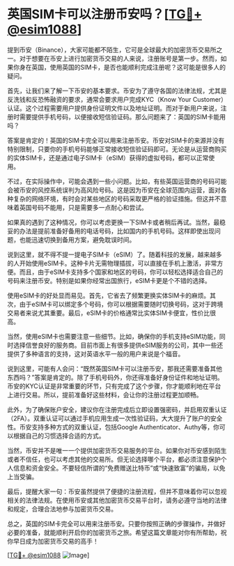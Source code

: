 # 英国SIM卡可以注册币安吗？[[TG💪+ @esim1088](https://t.me/s/esim1088)]

提到币安（Binance），大家可能都不陌生，它可是全球最大的加密货币交易所之一。对于想要在币安上进行加密货币交易的人来说，注册账号是第一步。然而，如果你身在英国，使用英国的SIM卡，是否也能顺利完成注册呢？这可能是很多人的疑问。

首先，让我们来了解一下币安的基本要求。币安为了遵守各国的法律法规，尤其是反洗钱和反恐怖融资的要求，通常会要求用户完成KYC（Know Your Customer）认证。这个过程需要用户提供身份证明文件以及地址证明。而对于新用户来说，注册时需要提供手机号码，以便接收短信验证码。那么问题来了：英国的SIM卡能用吗？

答案是肯定的！英国的SIM卡完全可以用来注册币安。币安对SIM卡的来源并没有特别限制，只要你的手机号码能够正常接收短信验证码即可。无论是从运营商购买的实体SIM卡，还是通过电子SIM卡（eSIM）获得的虚拟号码，都可以正常使用。

不过，在实际操作中，可能会遇到一些小问题。比如，有些英国运营商的号码可能会被币安的风控系统误判为高风险号码。这是因为币安在全球范围内运营，面对各种复杂的网络环境，有时会对某些地区的号码采取更严格的验证措施。但这并不意味着英国号码不能用，只是需要多一点耐心和尝试。

如果真的遇到了这种情况，你可以考虑更换一下SIM卡或者稍后再试。当然，最稳妥的办法是提前准备好备用的电话号码，比如国内的手机号码。这样即使出现问题，也能迅速切换到备用方案，避免耽误时间。

说到这里，就不得不提一提电子SIM卡（eSIM）了。随着科技的发展，越来越多的人开始使用eSIM卡。这种卡片无需物理插拔，可以直接在手机上激活，非常方便。而且，由于eSIM卡支持多个国家和地区的号码，你可以轻松选择适合自己的号码来注册币安。特别是如果你经常出国旅行，eSIM卡更是个不错的选择。

使用eSIM卡的好处显而易见。首先，它省去了频繁更换实体SIM卡的麻烦。其次，由于eSIM卡可以绑定多个号码，你可以根据需要随时切换号码，这对于跨境交易者来说尤其重要。最后，eSIM卡的价格通常比实体SIM卡便宜，性价比很高。

当然，使用eSIM卡也需要注意一些细节。比如，确保你的手机支持eSIM功能，同时选择信誉良好的服务商。目前市面上有很多提供eSIM服务的公司，其中一些还提供了多种语言的支持，这对英语水平一般的用户来说是个福音。

说到这里，可能有人会问：“既然英国SIM卡可以注册币安，那我还需要准备其他东西吗？”答案是肯定的。除了手机号码外，你还得准备好身份证件和地址证明。币安的KYC认证是非常重要的环节，只有完成了这个步骤，你才能顺利地在平台上进行交易。所以，提前准备好这些材料，会让你的注册过程更加顺畅。

此外，为了确保账户安全，建议你在注册完成后立即设置强密码，并启用双重认证（2FA）。双重认证可以通过手机应用生成一次性验证码，大大提升了账户的安全性。币安支持多种方式的双重认证，包括Google Authenticator、Authy等，你可以根据自己的习惯选择合适的方式。

当然，币安并不是唯一一个提供加密货币交易服务的平台。如果你对币安感到陌生或者不信任，也可以考虑其他的交易所。但无论选择哪个平台，都必须注意保护个人信息和资金安全。不要轻信所谓的“免费赠送比特币”或“快速致富”的骗局，以免上当受骗。

最后，提醒大家一句：币安虽然提供了便捷的注册流程，但并不意味着你可以忽视相关的法律法规。在使用币安或其他加密货币交易平台时，请务必遵守当地的法律和规定，合理合法地参与加密货币交易。

总之，英国的SIM卡完全可以用来注册币安。只要你按照正确的步骤操作，并做好必要的准备，就能顺利开启你的加密货币之旅。希望这篇文章能对你有所帮助，祝你早日成为加密货币交易的高手！

[[TG💪+ @esim1088](https://t.me/s/esim1088) ![Image](https://i.postimg.cc/4NQfJmqS/Snipaste-2025-05-13-00-14-12.png)]